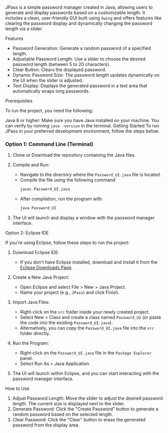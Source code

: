 
JPass is a simple password manager created in Java, allowing users to generate and display passwords based on a customizable length. It includes a clean, user-friendly GUI built using `Swing` and offers features like clearing the password display and dynamically changing the password length via a slider.

Features
- Password Generation: Generate a random password of a specified length.
- Adjustable Password Length: Use a slider to choose the desired password length (between 5 to 20 characters).
- Clear Button: Clears the displayed password.
- Dynamic Password Size: The password length updates dynamically on the UI when the slider is adjusted.
- Text Display: Displays the generated password in a text area that automatically wraps long passwords.

 Prerequisites

To run the project, you need the following:

Java 8 or higher: Make sure you have Java installed on your machine. You can verify by running `java -version` in the terminal.
 Getting Started
To run JPass in your preferred development environment, follow the steps below.

### Option 1: Command Line (Terminal)

1. Clone or Download the repository containing the Java files.
2. Compile and Run:
   - Navigate to the directory where the `Password_UI.java` file is located.
   - Compile the file using the following command:
     ```bash
     javac Password_UI.java
     ```
   - After compilation, run the program with:
     ```bash
     java Password_UI
     ```

3. The UI will launch and display a window with the password manager interface.

 Option 2: Eclipse IDE

If you're using Eclipse, follow these steps to run the project:

1. Download Eclipse IDE:
   - If you don't have Eclipse installed, download and install it from the [Eclipse Downloads Page](https://www.eclipse.org/downloads/).

2. Create a New Java Project:
   - Open Eclipse and select File > New > Java Project.
   - Name your project (e.g., `JPass`) and click Finish.

3. Import Java Files:
   - Right-click on the `src` folder inside your newly created project.
   - Select New > Class and create a class named `Password_UI` (or paste the code into the existing `Password_UI.java`).
   - Alternatively, you can copy the `Password_UI.java` file into the `src` folder directly.

4. Run the Program:
   - Right-click on the `Password_UI.java` file in the `Package Explorer` panel.
   - Select Run As > Java Application.

5. The UI will launch within Eclipse, and you can start interacting with the password manager interface.

 How to Use

1. Adjust Password Length: Move the slider to adjust the desired password length. The current size is displayed next to the slider.
2. Generate Password: Click the "Create Password" button to generate a random password based on the selected length.
3. Clear Password: Click the "Clear" button to erase the generated password from the display area.





